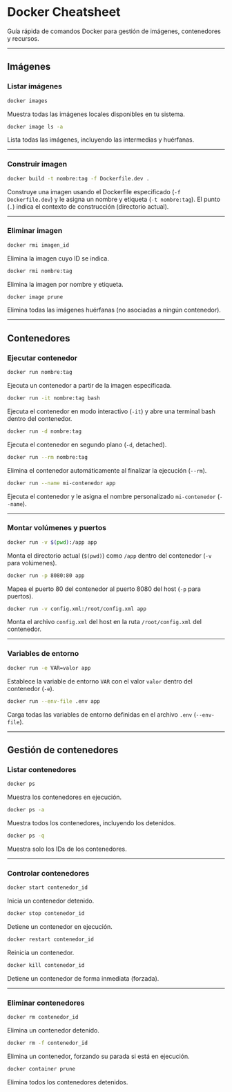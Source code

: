 # Docker Cheatsheet

Guía rápida de comandos Docker para gestión de imágenes, contenedores y recursos.

---

## Imágenes

### Listar imágenes

```bash
docker images
```

Muestra todas las imágenes locales disponibles en tu sistema.

```bash
docker image ls -a
```

Lista todas las imágenes, incluyendo las intermedias y huérfanas.

---

### Construir imagen

```bash
docker build -t nombre:tag -f Dockerfile.dev .
```

Construye una imagen usando el Dockerfile especificado (`-f Dockerfile.dev`) y le asigna un nombre y etiqueta (`-t nombre:tag`). El punto (`.`) indica el contexto de construcción (directorio actual).

---

### Eliminar imagen

```bash
docker rmi imagen_id
```

Elimina la imagen cuyo ID se indica.

```bash
docker rmi nombre:tag
```

Elimina la imagen por nombre y etiqueta.

```bash
docker image prune
```

Elimina todas las imágenes huérfanas (no asociadas a ningún contenedor).

---

## Contenedores

### Ejecutar contenedor

```bash
docker run nombre:tag
```

Ejecuta un contenedor a partir de la imagen especificada.

```bash
docker run -it nombre:tag bash
```

Ejecuta el contenedor en modo interactivo (`-it`) y abre una terminal bash dentro del contenedor.

```bash
docker run -d nombre:tag
```

Ejecuta el contenedor en segundo plano (`-d`, detached).

```bash
docker run --rm nombre:tag
```

Elimina el contenedor automáticamente al finalizar la ejecución (`--rm`).

```bash
docker run --name mi-contenedor app
```

Ejecuta el contenedor y le asigna el nombre personalizado `mi-contenedor` (`--name`).

---

### Montar volúmenes y puertos

```bash
docker run -v $(pwd):/app app
```

Monta el directorio actual (`$(pwd)`) como `/app` dentro del contenedor (`-v` para volúmenes).

```bash
docker run -p 8080:80 app
```

Mapea el puerto 80 del contenedor al puerto 8080 del host (`-p` para puertos).

```bash
docker run -v config.xml:/root/config.xml app
```

Monta el archivo `config.xml` del host en la ruta `/root/config.xml` del contenedor.

---

### Variables de entorno

```bash
docker run -e VAR=valor app
```

Establece la variable de entorno `VAR` con el valor `valor` dentro del contenedor (`-e`).

```bash
docker run --env-file .env app
```

Carga todas las variables de entorno definidas en el archivo `.env` (`--env-file`).

---

## Gestión de contenedores

### Listar contenedores

```bash
docker ps
```

Muestra los contenedores en ejecución.

```bash
docker ps -a
```

Muestra todos los contenedores, incluyendo los detenidos.

```bash
docker ps -q
```

Muestra solo los IDs de los contenedores.

---

### Controlar contenedores

```bash
docker start contenedor_id
```

Inicia un contenedor detenido.

```bash
docker stop contenedor_id
```

Detiene un contenedor en ejecución.

```bash
docker restart contenedor_id
```

Reinicia un contenedor.

```bash
docker kill contenedor_id
```

Detiene un contenedor de forma inmediata (forzada).

---

### Eliminar contenedores

```bash
docker rm contenedor_id
```

Elimina un contenedor detenido.

```bash
docker rm -f contenedor_id
```

Elimina un contenedor, forzando su parada si está en ejecución.

```bash
docker container prune
```

Elimina todos los contenedores detenidos.
